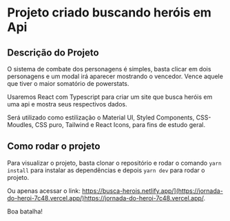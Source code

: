 # Projeto criado buscando heróis em Api

## Descrição do Projeto

O sistema de combate dos personagens é simples, basta clicar em dois personagens e um modal irá aparecer mostrando o vencedor. Vence aquele que tiver o maior somatório de powerstats.

Usaremos React com Typescript para criar um site que busca heróis em uma api e mostra seus respectivos dados.

Será utilizado como estilização o Material UI, Styled Components, CSS-Moudles, CSS puro, Tailwind e React Icons, para fins de estudo geral.

## Como rodar o projeto

Para visualizar o projeto, basta clonar o repositório e rodar o comando `yarn install` para instalar as dependências e depois `yarn dev` para rodar o projeto.

Ou apenas acessar o link: <https://busca-herois.netlify.app/](https://jornada-do-heroi-7c48.vercel.app/)https://jornada-do-heroi-7c48.vercel.app/>.

Boa batalha!
